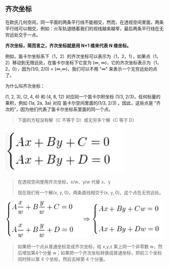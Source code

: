 ## 齐次坐标

在欧氏几何空间，同一平面的两条平行线不能相交，然而，在透视空间里面，两条平行线可以相交，例如：火车轨道随着我们的视线越来越窄，最后两条平行线在无穷远处交于一点。

**齐次坐标，简而言之，齐次坐标就是用 N+1 维来代表 N 维坐标。**

例如，笛卡尔坐标系下（1，2）的齐次坐标可以表示为（1，2，1），如果点（1，2）移动到无限远处，在笛卡尔坐标下它变为 (∞, ∞)，它的齐次坐标表示为（1，2，0），因为(1/0,  2/0) = (∞,∞)，我们可以不用 ”∞" 来表示一个无穷远处的点了。

为什么叫齐次坐标：

(1, 2, 3),  (2, 4, 6) 和 (4, 8, 12) 对应同一个笛卡尔积坐标 (1/3,  2/3)，任何标量的乘积，例如 (1a, 2a, 3a) 对应 笛卡尔空间里面的(1/3, 2/3) 。因此，这些点是 “齐次的”，因为他们代表了笛卡尔坐标系里面的同一个点。

> 下面的方程没有解（C 不等于 D）或无穷多个解（C 等于 D）

![](imgs/159.png)

> 在透视空间使用齐次坐标，x/w、y/w 代替 x、y
>
> 现在我们有一个解(x, y, 0)，两条直线相交于(x, y, 0)，这个点在无穷远处。

![](imgs/160.png)

> 如果把一个点从普通坐标变成齐次坐标，给 x,y,z 乘上同一个非零数 w，然后增加第4个分量 w；如果把一个齐次坐标转换成普通坐标，把前三个坐标同时除以第 4 个坐标，然后去掉第 4 个分量。